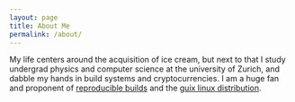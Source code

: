 ```yaml
---
layout: page
title: About Me
permalink: /about/
---
```


My life centers around the acquisition of ice cream, but next to that I study
undergrad physics and computer science at the university of Zurich, and dabble
my hands in build systems and cryptocurrencies. I am a huge fan and proponent
of [reproducible builds](https://reproducible-builds.org) and the [guix linux
distribution](http://guix.gnu.org/).


